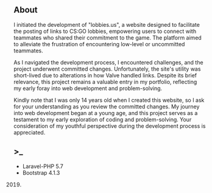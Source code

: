 ## About
I initiated the development of "lobbies.us", a website designed to facilitate the posting of links to CS:GO lobbies, empowering users to connect with teammates who shared their commitment to the game. The platform aimed to alleviate the frustration of encountering low-level or uncommitted teammates.

As I navigated the development process, I encountered challenges, and the project underwent committed changes. Unfortunately, the site's utility was short-lived due to alterations in how Valve handled links. Despite its brief relevance, this project remains a valuable entry in my portfolio, reflecting my early foray into web development and problem-solving.

Kindly note that I was only 14 years old when I created this website, so I ask for your understanding as you review the committed changes. My journey into web development began at a young age, and this project serves as a testament to my early exploration of coding and problem-solving. Your consideration of my youthful perspective during the development process is appreciated.

## >_
* Laravel-PHP 5.7
* Bootstrap 4.1.3

2019.
